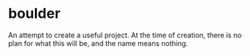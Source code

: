# boulder
An attempt to create a useful project.  At the time of creation, there is no plan for what this will be, and the name means nothing.
